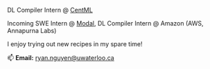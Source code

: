 DL Compiler Intern @ [CentML](https://centml.ai/)

Incoming SWE Intern @ [Modal](https://modal.com), DL Compiler Intern @ Amazon (AWS, Annapurna Labs)


I enjoy trying out new recipes in my spare time!



📫 **Email:** [ryan.nguyen@uwaterloo.ca](mailto:ryan.nguyen@uwaterloo.ca)
